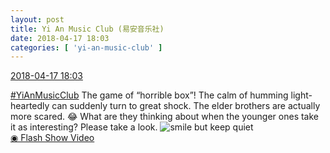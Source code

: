 ```yaml
---
layout: post
title: Yi An Music Club (易安音乐社)
date: 2018-04-17 18:03
categories: [ 'yi-an-music-club' ]
---
```


<div class="weibo-info">
  <a href="https://weibo.com/6094546964/GcwERpcbW">2018-04-17 18:03</a>
</div>

[#YiAnMusicClub](https://weibo.com/p/100808beae2e3e05b17b64f63ebedca39f19b2/super_index) The game of “horrible box”! The calm of humming light-heartedly can suddenly turn to great shock. The elder brothers are actually more scared. :joy: What are they thinking about when the younger ones take it as interesting? Please take a look. ![smile but keep quiet](https://img.t.sinajs.cn/t4/appstyle/expression/ext/normal/3a/moren_xiaoerbuyu_org.png)  
[◉ Flash Show Video](http://www.miaopai.com/show/phYlqMeem1-wzYyse4mdrrRDlJv-jglDI1tDVg__.htm)
